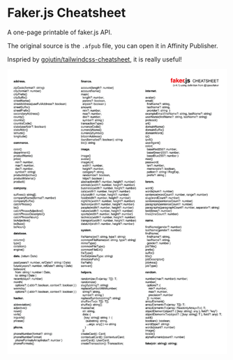 # Faker.js Cheatsheet

A one-page printable of faker.js API.

The original source is the `.afpub` file, you can open it in Affinity Publisher.

Inspried by [gojutin/tailwindcss-cheatsheet](https://github.com/gojutin/tailwindcss-cheatsheet), it is really useful!

![faker.js Cheatsheet](fakerjs-cheatsheet.jpg "faker.js Cheatsheet")
